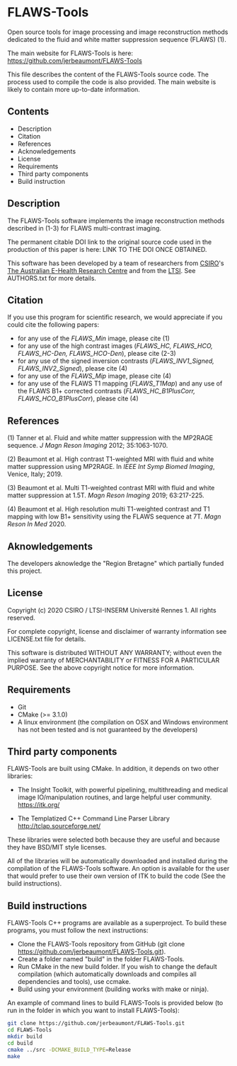 # FLAWS-Tools

Open source tools for image processing and image reconstruction methods dedicated to the fluid and white matter suppression sequence (FLAWS) (1). 

The main website for FLAWS-Tools is here: https://github.com/jerbeaumont/FLAWS-Tools

This file describes the content of the FLAWS-Tools source code. The process used to compile the code is also provided. The main website is likely to contain more up-to-date information.

## Contents

- Description
- Citation
- References
- Acknowledgements
- License
- Requirements
- Third party components
- Build instruction

## Description

The FLAWS-Tools software implements the image reconstruction methods described in (1-3) for FLAWS multi-contrast imaging.

The permanent citable DOI link to the original source code used in the production of this paper is here: LINK TO THE DOI ONCE OBTAINED. 

This software has been developed by a team of researchers from [CSIRO](http://www.csiro.au/)'s [The Australian E-Health Research Centre](http://aehrc.com/) and from the [LTSI](www.ltsi.univ-rennes1.fr). See AUTHORS.txt for more details.

## Citation

If you use this program for scientific research, we would appreciate if you could cite the following papers:

- for any use of the *FLAWS_Min* image, please cite (1)
- for any use of the high contrast images (*FLAWS_HC, FLAWS_HCO, FLAWS_HC-Den, FLAWS_HCO-Den*), please cite (2-3)
- for any use of the signed inversion contrasts (*FLAWS_INV1_Signed, FLAWS_INV2_Signed*), please cite (4)
- for any use of the *FLAWS_Mip* image, please cite (4)
- for any use of the FLAWS T1 mapping (*FLAWS_T1Map*) and any use of the FLAWS B1+ corrected contrasts (*FLAWS_HC_B1PlusCorr, FLAWS_HCO_B1PlusCorr*), please cite (4)

## References

(1) Tanner et al. Fluid and white matter suppression with the MP2RAGE sequence. *J Magn Reson Imaging* 2012; 35:1063-1070.

(2) Beaumont et al. High contrast T1-weighted MRI with fluid and white matter suppression using MP2RAGE. In *IEEE Int Symp Biomed Imaging*, Venice, Italy; 2019.

(3) Beaumont et al. Multi T1-weighted contrast MRI with fluid and white matter suppression at 1.5T. *Magn Reson Imaging* 2019; 63:217-225.

(4) Beaumont et al. High resolution multi T1-weighted contrast and T1 mapping with low B1+ sensitivity using the FLAWS sequence at 7T. *Magn Reson In Med* 2020.

## Aknowledgements

The developers aknowledge the "Region Bretagne" which partially funded this project.

## License

Copyright (c) 2020 CSIRO / LTSI-INSERM Université Rennes 1. All rights reserved.

For complete copyright, license and disclaimer of warranty information see LICENSE.txt file for details.

This software is distributed WITHOUT ANY WARRANTY; without even the implied warranty of MERCHANTABILITY or FITNESS FOR A PARTICULAR PURPOSE.  See the above copyright notice for more information.

## Requirements

- Git
- CMake (>= 3.1.0)
- A linux environment (the compilation on OSX and Windows environment has not been tested and is not guaranteed by the developers)

## Third party components

FLAWS-Tools are built using CMake. In addition, it depends on two other libraries:

- The Insight Toolkit, with powerful pipelining, multithreading and
  medical image IO/manipulation routines, and large helpful user community.
    https://itk.org/

- The Templatized C++ Command Line Parser Library
    http://tclap.sourceforge.net/

These libraries were selected both because they are useful and because they have BSD/MIT style licenses.

All of the libraries will be automatically downloaded and installed during the compilation of the FLAWS-Tools software. An option is available for the user that would prefer to use their own version of ITK to build the code (See the build instructions).

## Build instructions

FLAWS-Tools C++ programs are available as a superproject. To build these programs, you must follow the next instructions:
- Clone the FLAWS-Tools repository from GitHub (git clone https://github.com/jerbeaumont/FLAWS-Tools.git).
- Create a folder named "build" in the folder FLAWS-Tools.
- Run CMake in the new build folder. If you wish to change the default compilation (which automatically downloads and compiles all dependencies and tools), use ccmake.
- Build using your environment (building works with make or ninja).

An example of command lines to build FLAWS-Tools is provided below (to run in the folder in which you want to install FLAWS-Tools):

```bash
git clone https://github.com/jerbeaumont/FLAWS-Tools.git
cd FLAWS-Tools
mkdir build
cd build
cmake ../src -DCMAKE_BUILD_TYPE=Release
make
```
